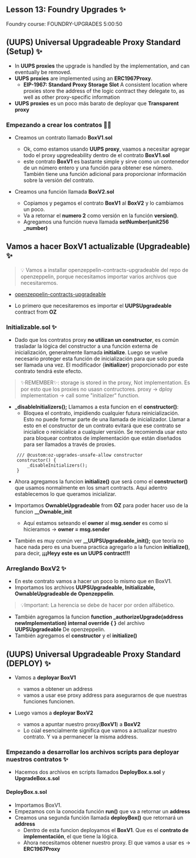 ## Lesson 13: Foundry Upgrades ✨

Foundry course: FOUNDRY-UPGRADES
5:00:50

## (UUPS) Universal Upgradeable Proxy Standard (Setup) ✨

- In **UUPS proxies** the upgrade is handled by the implementation, and can eventually be removed.
- **UUPS proxies** are implemented using an **ERC1967Proxy**.
  - **EIP-1967: Standard Proxy Storage Slot**
    A consistent location where proxies store the address of the logic contract they delegate to, as well as other proxy-specific information
- **UUPS proxies** es un poco más barato de deployar que **Transparent proxy**

### Empezando a crear los contratos 🧑‍🔬

- Creamos un contrato llamado **BoxV1.sol**

  - Ok, como estamos usando **UUPS proxy**, vaamos a necesitar agregar todo el proxy upgredeability dentro de el contrato **BoxV1.sol**
  - este contrato **BoxV1** es bastante simple y sirve como un contenedor de un número entero y una función para obtener ese número. También tiene una función adicional para proporcionar información sobre la versión del contrato.

- Creamos una función llamada **BoxV2.sol**
  - Copiamos y pegamos el contrato **BoxV1** al **BoxV2** y lo cambiamos un poco.
  - Va a retornar el **numero 2** como versión en la función **version()**.
  - Agregamos una función nueva llamada **setNumber(unit256 \_number)**

## Vamos a hacer BoxV1 actualizable (Upgradeable) ✨

> 💡 Vamos a installar openzeppelin-contracts-upgradeable del repo de openzeppelin, porque necesitamos importar varios archivos que necesitaremos.

- [openzeppelin-contracts-upgradeable](https://github.com/OpenZeppelin/openzeppelin-contracts-upgradeable)

- Lo primero que necesitaremos es importar el **UUPSUpgradeable** contract from **OZ**

### Initializable.sol ✨

- Dado que los contratos proxy **no utilizan un constructor**, es común trasladar la lógica del constructor a una función externa de inicialización, generalmente llamada **initialize**. Luego se vuelve necesario proteger esta función de inicialización para que solo pueda ser llamada una vez. El modificador {**initializer**} proporcionado por este contrato tendrá este efecto.

> ✨REMEMBER✨: storage is stored in the proxy, Not implementation. Es por esto que los proxies no usasn contructores.
> proxy -> dploy implementation -> call some "initializer" function.

- **\_disableInitializers();** Llamamos a esta funcion en el **constructor()**:
  - Bloquea el contrato, impidiendo cualquier futura reinicialización. Esto no puede formar parte de una llamada de inicializador. Llamar a esto en el constructor de un contrato evitará que ese contrato se inicialice o reinicialice a cualquier versión. Se recomienda usar esto para bloquear contratos de implementación que están diseñados para ser llamados a través de proxies.

```solidity
    /// @custom:oz-upgrades-unsafe-allow constructor
    constructor() {
        _disableInitializers();
    }
```
- Ahora agregamos la funcion **initialize()** que será como el **constructor()** que usamos normalmente en los smart contracts. Aqui adentro establecemos lo que queramos inicializar.
- Importamos **OwnableUpgradeable** from **OZ** para poder hacer uso de la funcion **__Ownable_init**
  - Aquí estamos seteando el **owner** al **msg.sender** es como si hicieramos -> **owner = msg.sender**

- También es muy común ver **__UUPSUpgradeable_init();** que teoría no hace nada pero es una buena practica agregarlo a la funcion **initialize()**, para decir, **¡¡¡Heyy este es un UUPS contract!!!**

### Arreglando BoxV2 ✨
- En este contrato vamos a hacer un poco lo mismo que en BoxV1. 
- Importamos los archivos **UUPSUpgradeable, Initializable, OwnableUpgradeable de Openzeppelin**. 
> 💡Important: La herencia se debe de hacer por orden alfábetico.
- También agregamos la funcion **function _authorizeUpgrade(address newImplementation) internal override { }** del archivo **UUPSUpgradeable** De openzeppelin. 
- También agregamos el **constructor** y el **initialize()**

## (UUPS) Universal Upgradeable Proxy Standard (DEPLOY) ✨
- Vamos a **deployar BoxV1**
  -  vamos a obtener un address
  -  vamos a usar ese proxy address para asegurarnos de que nuestras funciones funcionen.

- Luego vamos a **deployar BoxV2** 
  - vamos a apuntar nuestro proxy(**BoxV1**) a **BoxV2**
  - Lo cúal esencialmente significa que vamos a actualizar nuestro contrato. Y va a permanecer la misma address.

### Empezando a desarrollar los archivos scripts para deployar nuestros contratos ✨
- Hacemos dos archivos en scripts llamados **DeployBox.s.sol** y **UpgradeBox.s.sol**

#### DeployBox.s.sol
- Importamos BoxV1. 
- Empezamos con la conocida función **run()** que va a retornar un **address**
- Creamos una segunda función llamada **deployBox()** que retornará un **address**
  - Dentro de esta funcion deployamos el **BoxV1**. Que es el **contrato de implementación**, el que tiene la lógica.
  - Ahora necesitamos obtener nuestro proxy. El que vamos a usar es -> **ERC1967Proxy**